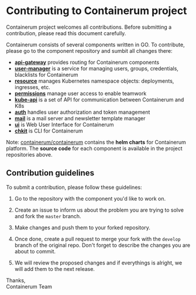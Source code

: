 # Contributing to Containerum project

Containerum project welcomes all contributions. 
Before submitting a contribution, please read this document carefully.

Containerum consists of several components written in GO. To contribute, please go to the component repository and sumbit all changes there:

* [**api-gateway**](https://github.com/containerum/gateway) provides routing for Containerum components
* [**user-manager**](https://github.com/containerum/user-manager) is a service for managing users, groups, credentials, blacklists for Containerum
* [**resource**](https://github.com/containerum/resource) manages Kubernetes namespace objects: deployments, ingresses, etc.
* [**permissions**](https://github.com/containerum/permissions) manage user access to enable teamwork
* [**kube-api**](https://github.com/containerum/kube-api) is a set of API for communication between Containerum and K8s
* [**auth**](https://github.com/containerum/auth) handles user authorization and token management
* [**mail**](https://github.com/containerum/mail) is a mail server and newsletter template manager
* [**ui**](https://github.com/containerum/ui) is Web User Interface for Containerum
* [**chkit**](https://github.com/containerum/chkit) is CLI for Containerum

Note: [containerum/containerum](https://github.com/containerum/containerum) contains the **helm charts** for Containerum platform. The **source code** for each component is available in the project repositories above.

## Contribution guidelines

To submit a contribution, please follow these guidelines:

1. Go to the repository with the component you'd like to work on.

2. Create an issue to inform us about the problem you are trying to solve and fork the `master` branch.

3. Make changes and push them to your forked repository.

4. Once done, create a pull request to merge your fork with the `develop` branch of the original repo. Don't forget to describe the changes you are about to commit.

5. We will review the proposed changes and if everythings is alright, we will add them to the next release.

Thanks,  
Containerum Team
